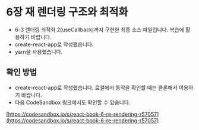 
# 6장 재 렌더링 구조와 최적화

- 6-3 렌더링 최적화 2(useCallback)까지 구현한 최종 소스 파일입니다. 복습에 활용하기 바랍니다.
- create-react-app로 작성했습니다.
- yarn을 사용했습니다.

## 확인 방법

- create-react-app로 작성했습니다. 로컬에서 동작을 확인할 때는 클론해서 이용하기 바랍니다.
- 다음 CodeSandbox 링크에서도 확인할 수 있습니다.

[https://codesandbox.io/s/react-book-6-re-rendering-r57057](https://codesandbox.io/s/react-book-6-re-rendering-r57057)
